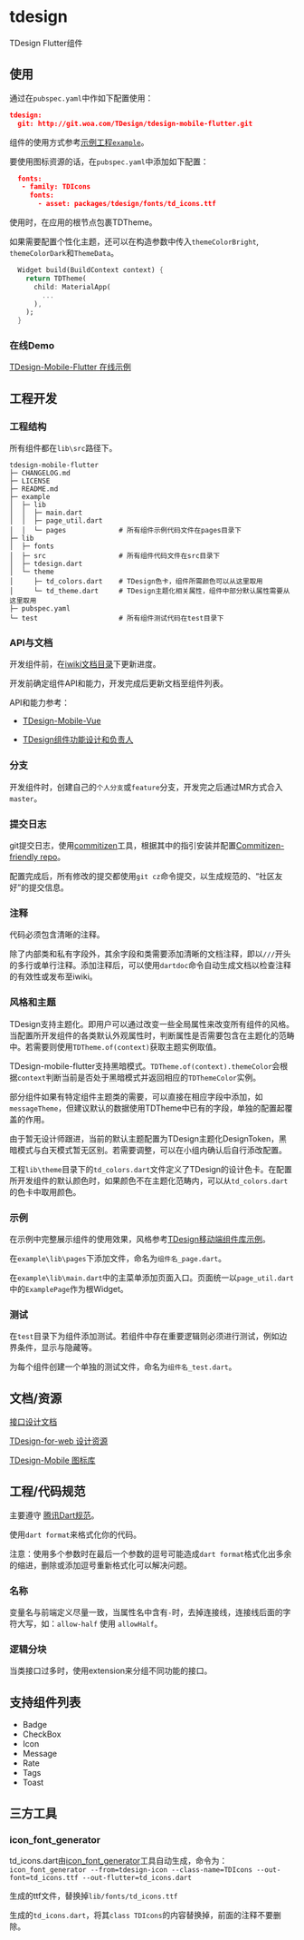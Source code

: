 # tdesign

TDesign Flutter组件

## 使用

通过在`pubspec.yaml`中作如下配置使用：

``` json
tdesign:
  git: http://git.woa.com/TDesign/tdesign-mobile-flutter.git
```

组件的使用方式参考[示例工程`example`](https://git.code.oa.com/TDesign/tdesign-mobile-flutter/tree/master/example)。

要使用图标资源的话，在`pubspec.yaml`中添加如下配置：

``` json
  fonts:
   - family: TDIcons
     fonts:
       - asset: packages/tdesign/fonts/td_icons.ttf
```

使用时，在应用的根节点包裹TDTheme。

如果需要配置个性化主题，还可以在构造参数中传入`themeColorBright`, `themeColorDark`和`ThemeData`。

``` dart
  Widget build(BuildContext context) {
    return TDTheme(
      child: MaterialApp(
        ...
      ),
    );
  }
```

### 在线Demo

[TDesign-Mobile-Flutter 在线示例](http://tdflutter.woa.com:8085/)



## 工程开发

### 工程结构

所有组件都在`lib\src`路径下。

```
tdesign-mobile-flutter
├─ CHANGELOG.md
├─ LICENSE
├─ README.md
├─ example
│  ├─ lib
│  │  ├─ main.dart
│  │  ├─ page_util.dart
│  │  └─ pages             # 所有组件示例代码文件在pages目录下
├─ lib
│  ├─ fonts
│  ├─ src                  # 所有组件代码文件在src目录下
│  ├─ tdesign.dart
│  └─ theme
│     ├─ td_colors.dart    # TDesign色卡，组件所需颜色可以从这里取用
│     └─ td_theme.dart     # TDesign主题化相关属性，组件中部分默认属性需要从这里取用
├─ pubspec.yaml
└─ test                    # 所有组件测试代码在test目录下

```

### API与文档

开发组件前，在[iwiki文档目录](https://iwiki.woa.com/pages/viewpage.action?pageId=829685123)下更新进度。

开发前确定组件API和能力，开发完成后更新文档至组件列表。

API和能力参考：

- [TDesign-Mobile-Vue](https://ty.tdesign.woa.com/vue-mobile/components/readme)

- [TDesign组件功能设计和负责人](https://docs.qq.com/sheet/DWmViVlNvU3p2VHZs?tab=6mdwpj)

### 分支

开发组件时，创建自己的`个人分支`或`feature`分支，开发完之后通过MR方式合入`master`。

### 提交日志

git提交日志，使用[commitizen](https://github.com/commitizen/cz-cli)工具，根据其中的指引安装并配置[Commitizen-friendly repo](https://github.com/commitizen/cz-cli#making-your-repo-commitizen-friendly)。

配置完成后，所有修改的提交都使用`git cz`命令提交，以生成规范的、“社区友好”的提交信息。

### 注释

代码必须包含清晰的注释。

除了内部类和私有字段外，其余字段和类需要添加清晰的文档注释，即以`///`开头的多行或单行注释。添加注释后，可以使用`dartdoc`命令自动生成文档以检查注释的有效性或发布至iwiki。

### 风格和主题

TDesign支持主题化。即用户可以通过改变一些全局属性来改变所有组件的风格。当配置所开发组件的各类默认外观属性时，判断属性是否需要包含在主题化的范畴中。若需要则使用`TDTheme.of(context)`获取主题实例取值。

TDesign-mobile-flutter支持黑暗模式。`TDTheme.of(context).themeColor`会根据`context`判断当前是否处于黑暗模式并返回相应的`TDThemeColor`实例。

部分组件如果有特定组件主题类的需要，可以直接在相应字段中添加，如`messageTheme`，但建议默认的数据使用TDTheme中已有的字段，单独的配置起覆盖的作用。

由于暂无设计师跟进，当前的默认主题配置为TDesign主题化DesignToken，黑暗模式与白天模式暂无区别。若需要调整，可以在小组内确认后自行添改配置。

工程`lib\theme`目录下的`td_colors.dart`文件定义了TDesign的设计色卡。在配置所开发组件的默认颜色时，如果颜色不在主题化范畴内，可以从`td_colors.dart`的色卡中取用颜色。

### 示例

在示例中完整展示组件的使用效果，风格参考[TDesign移动端组件库示例](http://tdesign.woa.com/vue-mobile/components/badge)。

在`example\lib\pages`下添加文件，命名为`组件名_page.dart`。

在`example\lib\main.dart`中的主菜单添加页面入口。页面统一以`page_util.dart`中的`ExamplePage`作为根Widget。

### 测试

在`test`目录下为组件添加测试。若组件中存在重要逻辑则必须进行测试，例如边界条件，显示与隐藏等。

为每个组件创建一个单独的测试文件，命名为`组件名_test.dart`。



## 文档/资源

[接口设计文档](https://docs.qq.com/sheet/DWmViVlNvU3p2VHZs?tab=6mdwpj)

[TDesign-for-web 设计资源](https://www.figma.com/file/UghlEiQXZogyPvx1XDMMyx/TDesign-for-web?node-id=729%3A9)

[TDesign-Mobile 图标库](http://bkicon.oa.com/resource/project/95/detail)



## 工程/代码规范

主要遵守 [腾讯Dart规范](https://git.code.oa.com/standards/dart)。

使用`dart format`来格式化你的代码。

注意：使用多个参数时在最后一个参数的逗号可能造成`dart format`格式化出多余的缩进，删除或添加逗号重新格式化可以解决问题。

### 名称

变量名与前端定义尽量一致，当属性名中含有`-`时，去掉连接线，连接线后面的字符大写，如：`allow-half` 使用 `allowHalf`。

### 逻辑分块

当类接口过多时，使用extension来分组不同功能的接口。


## 支持组件列表

- Badge
- CheckBox
- Icon
- Message
- Rate
- Tags
- Toast

## 三方工具

### icon_font_generator

td_icons.dart由[icon_font_generator](https://pub.dev/packages/icon_font_generator)工具自动生成，命令为：`icon_font_generator --from=tdesign-icon --class-name=TDIcons --out-font=td_icons.ttf --out-flutter=td_icons.dart`

生成的ttf文件，替换掉`lib/fonts/td_icons.ttf`

生成的`td_icons.dart`，将其`class TDIcons`的内容替换掉，前面的注释不要删除。

